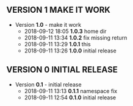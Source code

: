 
## VERSION 1  MAKE IT WORK

 * Version **1.0** - make it work
   * 2018-09-12 18:05  **1.0.3**  home dir
   * 2018-09-11 13:34  **1.0.2**  fix missing return
   * 2018-09-11 13:29  **1.0.1**  this
   * 2018-09-11 13:26  **1.0.0**  initial release

## VERSION 0  INITIAL RELEASE

 * Version **0.1** - initial release
   * 2018-09-11 13:13  **0.1.1**  namespace fix
   * 2018-09-11 12:54  **0.1.0**  initial release